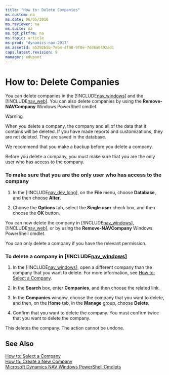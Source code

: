 ```yaml
---
title: "How to: Delete Companies"
ms.custom: na
ms.date: 06/05/2016
ms.reviewer: na
ms.suite: na
ms.tgt_pltfrm: na
ms.topic: article
ms-prod: "dynamics-nav-2017"
ms.assetid: a5292b5b-7eb4-4f98-9f0e-7dd6a0492ad1
caps.latest.revision: 9
manager: edupont
---
```

# How to: Delete Companies
You can delete companies in the [!INCLUDE[nav_windows](includes/nav_windows_md.md)] and the [!INCLUDE[nav_web](includes/nav_web_md.md)]. You can also delete companies by using the **Remove-NAVCompany** Windows PowerShell cmdlet.  
  
> [!WARNING]  
>  When you delete a company, the company and all of the data that it contains will be deleted. If you have made reports and customizations, they are not deleted. They are saved in the database.  
  
 We recommend that you make a backup before you delete a company.  
  
 Before you delete a company, you must make sure that you are the only user who has access to the company.  
  
### To make sure that you are the only user who has access to the company  
  
1.  In the [!INCLUDE[nav_dev_long](includes/nav_dev_long_md.md)], on the **File** menu, choose **Database**, and then choose **Alter**.  
  
2.  Choose the **Options** tab, select the **Single user** check box, and then choose the **OK** button.  
  
 You can now delete the company in [!INCLUDE[nav_windows](includes/nav_windows_md.md)], [!INCLUDE[nav_web](includes/nav_web_md.md)], or by using the **Remove-NAVCompany** Windows PowerShell cmdlet.  
  
 You can only delete a company if you have the relevant permission.  
  
### To delete a company in [!INCLUDE[nav_windows](includes/nav_windows_md.md)]  
  
1.  In the [!INCLUDE[nav_windows](includes/nav_windows_md.md)], open a different company than the company that you want to delete. For more information, see [How to: Select a Company](\($-S_COMPANY-How-to--Select-a-Company-$\).md).  
  
2.  In the **Search** box, enter **Companies**, and then choose the related link.  
  
3.  In the **Companies** window, choose the company that you want to delete, and then, on the **Home** tab, in the **Manage** group, choose **Delete**.  
  
4.  Confirm that you want to delete the company. You must confirm twice that you want to delete the company.  
  
 This deletes the company. The action cannot be undone.  
  
## See Also  
 [How to: Select a Company](\($-S_COMPANY-How-to--Select-a-Company-$\).md)   
 [How to: Create a New Company](How-to--Create-a-New-Company.md)   
 [Microsoft Dynamics NAV Windows PowerShell Cmdlets](Microsoft-Dynamics-NAV-Windows-PowerShell-Cmdlets.md)